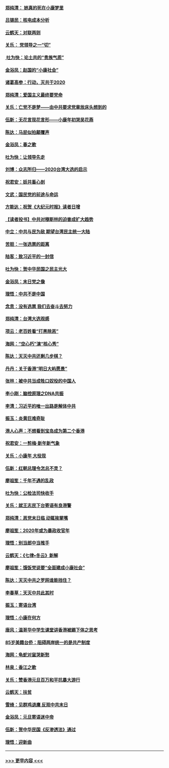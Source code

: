 #### [郑纯清： 她真的死在小康梦里](../pages/nsc993/n11806623.md?t=01202244) 
#### [吕锡民：核电成本分析](../pages/nsc993/n11806284.md?t=01202244) 
#### [云鹤天：对联两则](../pages/nsc993/n11805957.md?t=01202244) 
#### [关乐： 党领导之一“切”](../pages/nsc993/n11804505.md?t=01202244) 
#### [ 吐为快：论土共的“贵族气质”](../pages/nsc993/n11804490.md?t=01202244) 
#### [金浴凤：赵国的“小康社会”](../pages/nsc993/n11804452.md?t=01202244) 
#### [诸葛高参：行动，灭共于2020](../pages/nsc993/n11804120.md?t=01202244) 
#### [郑纯清：爱国主义最终要党命](../pages/nsc993/n11802197.md?t=01202244) 
#### [关乐：亡党不是梦——由中共要求党章放床头想到的](../pages/nsc993/n11802156.md?t=01202244) 
#### [伍新：无花言现花言形——小康年初哭吴花燕](../pages/nsc993/n11800044.md?t=01202244) 
#### [陈达：马屁似拍颠覆声](../pages/nsc993/n11800010.md?t=01202244) 
#### [金浴凤：春之歌](../pages/nsc993/n11797687.md?t=01202244) 
#### [吐为快：让领导先走](../pages/nsc993/n11797512.md?t=01202244) 
#### [刘博：众志所归——2020台湾大选的启示](../pages/nsc993/n11796878.md?t=01202244) 
#### [祝君安：妖共畜心剖](../pages/nsc993/n11794273.md?t=01202244) 
#### [文武：国民党的前途与命运](../pages/nsc993/n11794198.md?t=01202244) 
#### [方能达：祝贺《大纪元时报》读者日增](../pages/nsc993/n11793807.md?t=01202244) 
#### [【读者投书】中共对穆斯林的迫害成扩大趋势](../pages/nsc993/n11791371.md?t=01202244) 
#### [中立：中共与民为敌 期望台湾民主统一大陆](../pages/nsc993/n11790392.md?t=01202244) 
#### [苦胆：一张选票的距离](../pages/nsc993/n11788914.md?t=01202244) 
#### [陆客：致习近平的一封信](../pages/nsc993/n11788867.md?t=01202244) 
#### [吐为快：贺中华民国之民主光大](../pages/nsc993/n11788618.md?t=01202244) 
#### [金浴凤：末日党之像](../pages/nsc993/n11787475.md?t=01202244) 
#### [理悟：中共不是中国](../pages/nsc993/n11787463.md?t=01202244) 
#### [念贲：没有选票  我们去奋斗去努力](../pages/nsc993/n11787398.md?t=01202244) 
#### [郑纯清：台湾大选观感](../pages/nsc993/n11786210.md?t=01202244) 
#### [项云：老百姓看“打黑除恶”](../pages/nsc993/n11785398.md?t=01202244) 
#### [海网：“空心朽”演“核心秀”](../pages/nsc993/n11783874.md?t=01202244) 
#### [陈达：天灭中共还剩几步棋？](../pages/nsc993/n11783719.md?t=01202244) 
#### [丹丹：关于香港“明日大屿愿景”](../pages/nsc993/n11783273.md?t=01202244) 
#### [张林：被中共当成牲口奴役的中国人](../pages/nsc993/n11782397.md?t=01202244) 
#### [李小刚：脑控原理之DNA共振](../pages/nsc993/n11780962.md?t=01202244) 
#### [李清：习近平的唯一出路是解体中共](../pages/nsc993/n11780866.md?t=01202244) 
#### [振玉：炎黄巨难奇耻](../pages/nsc993/n11779632.md?t=01202244) 
#### [港人心声：不想看到宝岛成为第二个香港](../pages/nsc993/n11778817.md?t=01202244) 
#### [祝君安：一剪梅‧新年新气象](../pages/nsc993/n11776340.md?t=01202244) 
#### [关乐：小康年 大役现](../pages/nsc993/n11774213.md?t=01202244) 
#### [伍新：红朝总理令怎总不灵？](../pages/nsc993/n11770813.md?t=01202244) 
#### [廖祖笙：千年不遇的乱政](../pages/nsc993/n11770373.md?t=01202244) 
#### [吐为快：公检法司快收手](../pages/nsc993/n11770359.md?t=01202244) 
#### [关乐：就王志民下台寄语有良港警](../pages/nsc993/n11769903.md?t=01202244) 
#### [郑纯清：恶党末日临 动辄挨掌嘴](../pages/nsc993/n11769356.md?t=01202244) 
#### [廖祖笙：2020年或为暴政收官年](../pages/nsc993/n11768216.md?t=01202244) 
#### [理悟：别当郎中当推手](../pages/nsc993/n11768243.md?t=01202244) 
#### [云鹤天：《七律▪冬云》新解](../pages/nsc993/n11768204.md?t=01202244) 
#### [廖祖笙：饿饭党说要“全面建成小康社会”](../pages/nsc993/n11767482.md?t=01202244) 
#### [陈达：天灭中共之罗网谁能挡住？](../pages/nsc993/n11767465.md?t=01202244) 
#### [李春草：天灭中共此其时](../pages/nsc993/n11767452.md?t=01202244) 
#### [振玉：寄语台湾](../pages/nsc993/n11767432.md?t=01202244) 
#### [理悟：小康在何方](../pages/nsc993/n11767394.md?t=01202244) 
#### [唐风：温哥华中学生课堂讲香港被踢下体之思考](../pages/nsc993/n11766848.md?t=01202244) 
#### [85岁美籍台侨：阻碍两岸统一的是共产制度](../pages/nsc993/n11765043.md?t=01202244) 
#### [海网：龟蛇对鼠哭新愁](../pages/nsc993/n11764895.md?t=01202244) 
#### [林泉：香江之歌](../pages/nsc993/n11764415.md?t=01202244) 
#### [关乐：赞香港元旦百万和平抗暴大游行](../pages/nsc993/n11764382.md?t=01202244) 
#### [云鹤天：扶贫](../pages/nsc993/n11764245.md?t=01202244) 
#### [雪绮：见群鸡退鹰  反观中共末日](../pages/nsc993/n11762112.md?t=01202244) 
#### [金浴凤：元旦寄语迷中帝](../pages/nsc993/n11761788.md?t=01202244) 
#### [伍新：贺中华民国《反渗透法》通过](../pages/nsc993/n11761994.md?t=01202244) 
#### [理悟：迎新曲](../pages/nsc993/n11761152.md?t=01202244) 

----
#### [ >>> 更早内容 <<< ](../indexes/nsc993-earlier.md)
